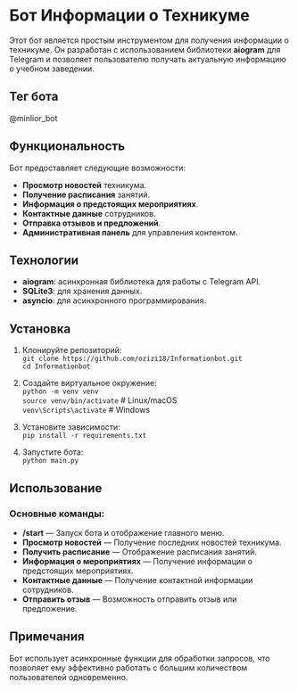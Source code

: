 # Бот Информации о Техникуме

Этот бот является простым инструментом для получения информации о техникуме. Он разработан с использованием библиотеки **aiogram** для Telegram и позволяет пользователю получать актуальную информацию о учебном заведении.

## Тег бота

@minlior_bot

## Функциональность

Бот предоставляет следующие возможности:

* **Просмотр новостей** техникума.
* **Получение расписания** занятий.
* **Информация о предстоящих мероприятиях**.
* **Контактные данные** сотрудников.
* **Отправка отзывов и предложений**.
* **Административная панель** для управления контентом.

## Технологии

* **aiogram**: асинхронная библиотека для работы с Telegram API.
* **SQLite3**: для хранения данных.
* **asyncio**: для асинхронного программирования.

## Установка

1. Клонируйте репозиторий:  
   `git clone https://github.com/ozizi18/Informationbot.git`  
   `cd Informationbot`
   
2. Создайте виртуальное окружение:  
   `python -m venv venv`  
   `source venv/bin/activate` # Linux/macOS  
   `venv\Scripts\activate` # Windows

3. Установите зависимости:  
   `pip install -r requirements.txt`

4. Запустите бота:  
   `python main.py`

## Использование

### Основные команды:

* **/start** — Запуск бота и отображение главного меню.
* **Просмотр новостей** — Получение последних новостей техникума.
* **Получить расписание** — Отображение расписания занятий.
* **Информация о мероприятиях** — Получение информации о предстоящих мероприятиях.
* **Контактные данные** — Получение контактной информации сотрудников.
* **Отправить отзыв** — Возможность отправить отзыв или предложение.

## Примечания

Бот использует асинхронные функции для обработки запросов, что позволяет ему эффективно работать с большим количеством пользователей одновременно.
